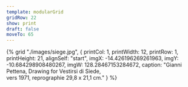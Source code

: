 ```yaml
---
template: modularGrid
gridRow: 22
show: print
draft: false
moveTo: 65
---
```



{% grid "./images/siege.jpg", {
printCol: 1,
printWidth: 12,
printRow: 1,
printHeight: 21,
alignSelf: "start",
imgX: -14.426196269261963,
imgY: -10.684298908480267,
imgW: 128.28467153284672,
caption: "Gianni Pettena, Drawing for Vestirsi di Siede, <br/>vers 1971, reprographie 29,8 x 21,1 cm."
} %}
